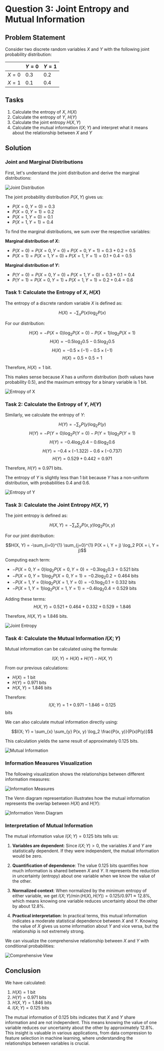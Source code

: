 # Question 3: Joint Entropy and Mutual Information

## Problem Statement
Consider two discrete random variables $X$ and $Y$ with the following joint probability distribution:

|       | $Y = 0$ | $Y = 1$ |
|-------|---------|---------|
| $X = 0$ | 0.3     | 0.2     |
| $X = 1$ | 0.1     | 0.4     |

## Tasks
1. Calculate the entropy of $X$, $H(X)$
2. Calculate the entropy of $Y$, $H(Y)$
3. Calculate the joint entropy $H(X, Y)$
4. Calculate the mutual information $I(X; Y)$ and interpret what it means about the relationship between $X$ and $Y$

## Solution

### Joint and Marginal Distributions

First, let's understand the joint distribution and derive the marginal distributions:

![Joint Distribution](../Images/L2_2_Quiz_3/joint_distribution.png)

The joint probability distribution $P(X, Y)$ gives us:
- $P(X = 0, Y = 0) = 0.3$
- $P(X = 0, Y = 1) = 0.2$
- $P(X = 1, Y = 0) = 0.1$
- $P(X = 1, Y = 1) = 0.4$

To find the marginal distributions, we sum over the respective variables:

**Marginal distribution of $X$:**
- $P(X = 0) = P(X = 0, Y = 0) + P(X = 0, Y = 1) = 0.3 + 0.2 = 0.5$
- $P(X = 1) = P(X = 1, Y = 0) + P(X = 1, Y = 1) = 0.1 + 0.4 = 0.5$

**Marginal distribution of $Y$:**
- $P(Y = 0) = P(X = 0, Y = 0) + P(X = 1, Y = 0) = 0.3 + 0.1 = 0.4$
- $P(Y = 1) = P(X = 0, Y = 1) + P(X = 1, Y = 1) = 0.2 + 0.4 = 0.6$

### Task 1: Calculate the Entropy of $X$, $H(X)$

The entropy of a discrete random variable $X$ is defined as:

$$H(X) = -\sum_{x} P(x) \log_2 P(x)$$

For our distribution:

$$H(X) = -P(X = 0) \log_2 P(X = 0) - P(X = 1) \log_2 P(X = 1)$$
$$H(X) = -0.5 \log_2 0.5 - 0.5 \log_2 0.5$$
$$H(X) = -0.5 \times (-1) - 0.5 \times (-1)$$
$$H(X) = 0.5 + 0.5 = 1$$

Therefore, $H(X) = 1$ bit.

This makes sense because $X$ has a uniform distribution (both values have probability 0.5), and the maximum entropy for a binary variable is 1 bit.

![Entropy of X](../Images/L2_2_Quiz_3/entropy_x.png)

### Task 2: Calculate the Entropy of $Y$, $H(Y)$

Similarly, we calculate the entropy of $Y$:

$$H(Y) = -\sum_{y} P(y) \log_2 P(y)$$
$$H(Y) = -P(Y = 0) \log_2 P(Y = 0) - P(Y = 1) \log_2 P(Y = 1)$$
$$H(Y) = -0.4 \log_2 0.4 - 0.6 \log_2 0.6$$
$$H(Y) = -0.4 \times (-1.322) - 0.6 \times (-0.737)$$
$$H(Y) = 0.529 + 0.442 = 0.971$$

Therefore, $H(Y) \approx 0.971$ bits.

The entropy of $Y$ is slightly less than 1 bit because $Y$ has a non-uniform distribution, with probabilities 0.4 and 0.6.

![Entropy of Y](../Images/L2_2_Quiz_3/entropy_y.png)

### Task 3: Calculate the Joint Entropy $H(X, Y)$

The joint entropy is defined as:

$$H(X, Y) = -\sum_{x} \sum_{y} P(x, y) \log_2 P(x, y)$$

For our joint distribution:

$$H(X, Y) = -\sum_{i=0}^{1} \sum_{j=0}^{1} P(X = i, Y = j) \log_2 P(X = i, Y = j)$$

Computing each term:
- $-P(X = 0, Y = 0) \log_2 P(X = 0, Y = 0) = -0.3 \log_2 0.3 = 0.521$ bits
- $-P(X = 0, Y = 1) \log_2 P(X = 0, Y = 1) = -0.2 \log_2 0.2 = 0.464$ bits
- $-P(X = 1, Y = 0) \log_2 P(X = 1, Y = 0) = -0.1 \log_2 0.1 = 0.332$ bits
- $-P(X = 1, Y = 1) \log_2 P(X = 1, Y = 1) = -0.4 \log_2 0.4 = 0.529$ bits

Adding these terms:
$$H(X, Y) = 0.521 + 0.464 + 0.332 + 0.529 = 1.846$$

Therefore, $H(X, Y) \approx 1.846$ bits.

![Joint Entropy](../Images/L2_2_Quiz_3/joint_entropy.png)

### Task 4: Calculate the Mutual Information $I(X; Y)$

Mutual information can be calculated using the formula:

$$I(X; Y) = H(X) + H(Y) - H(X, Y)$$

From our previous calculations:
- $H(X) = 1$ bit
- $H(Y) = 0.971$ bits
- $H(X, Y) = 1.846$ bits

Therefore:
$$I(X; Y) = 1 + 0.971 - 1.846 = 0.125$$ bits

We can also calculate mutual information directly using:

$$I(X; Y) = \sum_{x} \sum_{y} P(x, y) \log_2 \frac{P(x, y)}{P(x)P(y)}$$

This calculation yields the same result of approximately 0.125 bits.

![Mutual Information](../Images/L2_2_Quiz_3/mutual_information.png)

### Information Measures Visualization

The following visualization shows the relationships between different information measures:

![Information Measures](../Images/L2_2_Quiz_3/information_measures.png)

The Venn diagram representation illustrates how the mutual information represents the overlap between $H(X)$ and $H(Y)$:

![Information Venn Diagram](../Images/L2_2_Quiz_3/information_venn.png)

### Interpretation of Mutual Information

The mutual information value $I(X; Y) = 0.125$ bits tells us:

1. **Variables are dependent**: Since $I(X; Y) > 0$, the variables $X$ and $Y$ are statistically dependent. If they were independent, the mutual information would be zero.

2. **Quantification of dependence**: The value 0.125 bits quantifies how much information is shared between $X$ and $Y$. It represents the reduction in uncertainty (entropy) about one variable when we know the value of the other.

3. **Normalized context**: When normalized by the minimum entropy of either variable, we get $I(X; Y) / \min(H(X), H(Y)) = 0.125 / 0.971 \approx 12.8\%$, which means knowing one variable reduces uncertainty about the other by about 12.8%.

4. **Practical interpretation**: In practical terms, this mutual information indicates a moderate statistical dependence between $X$ and $Y$. Knowing the value of $X$ gives us some information about $Y$ and vice versa, but the relationship is not extremely strong.

We can visualize the comprehensive relationship between $X$ and $Y$ with conditional probabilities:

![Comprehensive View](../Images/L2_2_Quiz_3/comprehensive_view.png)

## Conclusion

We have calculated:
1. $H(X) = 1$ bit
2. $H(Y) = 0.971$ bits
3. $H(X, Y) = 1.846$ bits
4. $I(X; Y) = 0.125$ bits

The mutual information of 0.125 bits indicates that $X$ and $Y$ share information and are not independent. This means knowing the value of one variable reduces our uncertainty about the other by approximately 12.8%. This insight is valuable in various applications, from data compression to feature selection in machine learning, where understanding the relationships between variables is crucial. 